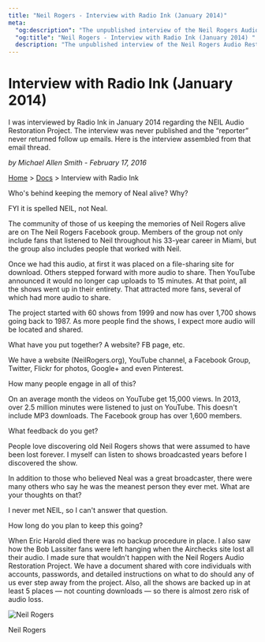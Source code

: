 ```yaml
---
title: "Neil Rogers - Interview with Radio Ink (January 2014)"
meta:
  "og:description": "The unpublished interview of the Neil Rogers Audio Restoration Project"
  "og:title": "Neil Rogers - Interview with Radio Ink (January 2014) "
  description: "The unpublished interview of the Neil Rogers Audio Restoration Project"
---
```


# Interview with Radio Ink (January 2014)

I was interviewed by Radio Ink in January 2014 regarding the NEIL Audio Restoration Project. The interview was never published and the “reporter” never returned follow up emails. Here is the interview assembled from that email thread.

_by Michael Allen Smith - February 17, 2016_

[Home](https://neilrogers.org/) > [Docs](https://neilrogers.org/docs) > Interview with Radio Ink

Who's behind keeping the memory of Neal alive? Why?

FYI it is spelled NEIL, not Neal.

The community of those of us keeping the memories of Neil Rogers alive are on The Neil Rogers Facebook group. Members of the group not only include fans that listened to Neil throughout his 33-year career in Miami, but the group also includes people that worked with Neil.

Once we had this audio, at first it was placed on a file-sharing site for download. Others stepped forward with more audio to share. Then YouTube announced it would no longer cap uploads to 15 minutes. At that point, all the shows went up in their entirety. That attracted more fans, several of which had more audio to share.

The project started with 60 shows from 1999 and now has over 1,700 shows going back to 1987. As more people find the shows, I expect more audio will be located and shared.

What have you put together? A website? FB page, etc.

We have a website (NeilRogers.org), YouTube channel, a Facebook Group, Twitter, Flickr for photos, Google+ and even Pinterest.

How many people engage in all of this?

On an average month the videos on YouTube get 15,000 views. In 2013, over 2.5 million minutes were listened to just on YouTube. This doesn't include MP3 downloads. The Facebook group has over 1,600 members.

What feedback do you get?

People love discovering old Neil Rogers shows that were assumed to have been lost forever. I myself can listen to shows broadcasted years before I discovered the show.

In addition to those who believed Neal was a great broadcaster, there were many others who say he was the meanest person they ever met. What are your thoughts on that?

I never met NEIL, so I can't answer that question.

How long do you plan to keep this going?

When Eric Harold died there was no backup procedure in place. I also saw how the Bob Lassiter fans were left hanging when the Airchecks site lost all their audio. I made sure that wouldn't happen with the Neil Rogers Audio Restoration Project. We have a document shared with core individuals with accounts, passwords, and detailed instructions on what to do should any of us ever step away from the project. Also, all the shows are backed up in at least 5 places — not counting downloads — so there is almost zero risk of audio loss.

![Neil Rogers](https://neilrogers.org/.netlify/images?url=_astro%2Fneil-wiod-restored.f-6DaO3Z.jpg&#38;fm=jpg&#38;w=650&#38;h=762)

Neil Rogers